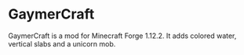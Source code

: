 # GaymerCraft
GaymerCraft is a mod for Minecraft Forge 1.12.2. It adds colored water, vertical slabs and a unicorn mob.
